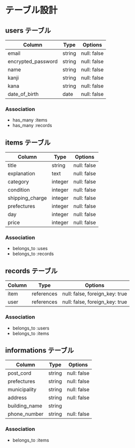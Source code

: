 # テーブル設計

## users テーブル

| Column             | Type   | Options     |
| ------------------ | ------ | ----------- |
| email              | string | null: false |
| encrypted_password | string | null: false |
| name               | string | null: false |
| kanji              | string | null: false |
| kana               | string | null: false |
| date_of_birth      | date   | null: false |



### Association
- has_many :items
- has_many :records



## items テーブル



| Column          | Type       | Options      |
| --------------- | ---------- | ------------ |
| title           | string     | null: false  |
| explanation     | text       | null: false  |
| category        | integer    | null: false  |
| condition       | integer    | null: false  |
| shipping_charge | integer    | null: false  |
| prefectures     | integer    | null: false  |
| day             | integer    | null: false  |
| price           | integer    | null: false  |



### Association
- belongs_to :uses
- belongs_to :records



## records テーブル

| Column       | Type       | Options      |
| ------------ | ---------- | ------------ |
| item         | references | null: false, foreign_key: true |
| user         | references | null: false, foreign_key: true |



### Association
- belongs_to :users
- belongs_to :items



## informations テーブル

| Column        | Type       | Options      |
| ------------- | ---------- | ------------ |
| post_cord     | string     | null: false  |
| prefectures   | string     | null: false  |
| municipality  | string     | null: false  |
| address       | string     | null: false  |
| building_name | string     |              |
| phone_number  | string     | null: false  |

### Association
- belongs_to :items